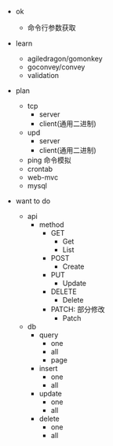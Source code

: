 - ok
  - 命令行参数获取


- learn
  - agiledragon/gomonkey
  - goconvey/convey
  - validation



- plan
  - tcp
    - server
    - client(通用二进制)
  - upd
    - server
    - client(通用二进制)
  - ping 命令模拟
  - crontab
  - web-mvc
  - mysql


- want to do
  - api
    - method
      - GET
        - Get
        - List
      - POST
        - Create
      - PUT
        - Update
      - DELETE
        - Delete
      - PATCH: 部分修改
        - Patch
  - db
    - query
      - one
      - all
      - page
    - insert
      - one
      - all
    - update
      - one
      - all
    - delete
      - one
      - all

